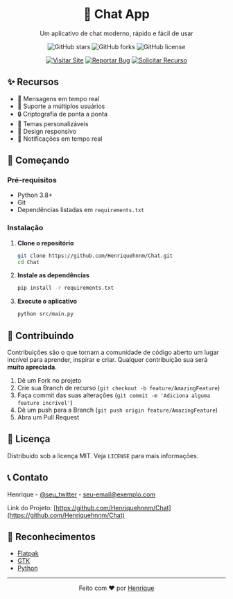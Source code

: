 <div align="center">
  <h1>💬 Chat App</h1>
  <p>Um aplicativo de chat moderno, rápido e fácil de usar</p>
  
  ![GitHub stars](https://img.shields.io/github/stars/Henriquehnnm/Chat?style=social)
  ![GitHub forks](https://img.shields.io/github/forks/Henriquehnnm/Chat?style=social)
  ![GitHub license](https://img.shields.io/github/license/Henriquehnnm/Chat)
  
  [![Visitar Site](https://img.shields.io/badge/Visitar-Site-brightgreen?style=for-the-badge)](https://github.com/Henriquehnnm/Chat)
  [![Reportar Bug](https://img.shields.io/badge/Reportar-Bug-red?style=for-the-badge)](https://github.com/Henriquehnnm/Chat/issues/new?template=bug_report.md)
  [![Solicitar Recurso](https://img.shields.io/badge/Solicitar-Recurso-blue?style=for-the-badge)](https://github.com/Henriquehnnm/Chat/issues/new?template=feature_request.md)
</div>

## ✨ Recursos

- 💬 Mensagens em tempo real
- 👥 Suporte a múltiplos usuários
- 🔒 Criptografia de ponta a ponta
- 🌈 Temas personalizáveis
- 📱 Design responsivo
- 🔔 Notificações em tempo real

## 🚀 Começando

### Pré-requisitos

- Python 3.8+
- Git
- Dependências listadas em `requirements.txt`

### Instalação

1. **Clone o repositório**
   ```bash
   git clone https://github.com/Henriquehnnm/Chat.git
   cd Chat
   ```

2. **Instale as dependências**
   ```bash
   pip install -r requirements.txt
   ```

3. **Execute o aplicativo**
   ```bash
   python src/main.py
   ```

## 🤝 Contribuindo

Contribuições são o que tornam a comunidade de código aberto um lugar incrível para aprender, inspirar e criar. Qualquer contribuição sua será **muito apreciada**.

1. Dê um Fork no projeto
2. Crie sua Branch de recurso (`git checkout -b feature/AmazingFeature`)
3. Faça commit das suas alterações (`git commit -m 'Adiciona alguma feature incrível'`)
4. Dê um push para a Branch (`git push origin feature/AmazingFeature`)
5. Abra um Pull Request

## 📝 Licença

Distribuído sob a licença MIT. Veja `LICENSE` para mais informações.

## 📞 Contato

Henrique - [@seu_twitter](https://twitter.com/seu_twitter) - seu-email@exemplo.com

Link do Projeto: [https://github.com/Henriquehnnm/Chat](https://github.com/Henriquehnnm/Chat)

## 🙌 Reconhecimentos

- [Flatpak](https://flatpak.org/)
- [GTK](https://www.gtk.org/)
- [Python](https://www.python.org/)

---

<div align="center">
  Feito com ❤️ por <a href="https://github.com/Henriquehnnm">Henrique</a>
</div>
